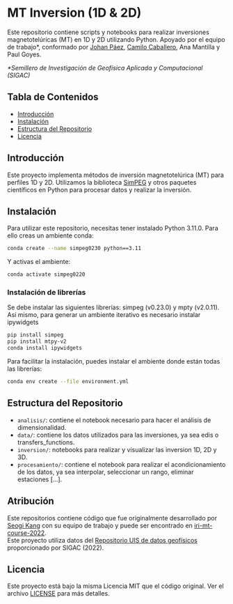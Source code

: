 # MT Inversion (1D & 2D)

Este repositorio contiene scripts y notebooks para realizar inversiones magnetotelúricas (MT) en 1D y 2D utilizando Python. Apoyado por el equipo de trabajo*, conformado por [Johan Páez](https://github.com/JohanPaez14/), [Camilo Caballero](https://github.com/Camilojaimes973), Ana Mantilla y Paul Goyes.

_*Semillero de Investigación de Geofísica Aplicada y Computacional (SIGAC)_

## Tabla de Contenidos
- [Introducción](#introducción)
- [Instalación](#instalación)
- [Estructura del Repositorio](#estructura-del-repositorio)
- [Licencia](#licencia)

## Introducción

Este proyecto implementa métodos de inversión magnetotelúrica (MT) para perfiles 1D y 2D. Utilizamos la biblioteca [SimPEG](https://simpeg.xyz) y otros paquetes científicos en Python para procesar datos y realizar la inversión.

## Instalación

Para utilizar este repositorio, necesitas tener instalado Python 3.11.0. Para ello creas un ambiente conda:
```bash
conda create --name simpeg0230 python==3.11
```
Y activas el ambiente:
```bash
conda activate simpeg0220
```
### Instalación de librerías
Se debe instalar las siguientes librerías: simpeg (v0.23.0) y mpty (v2.0.11). Así mismo, para generar un ambiente iterativo es necesario instalar ipywidgets
```bash
pip install simpeg
pip install mtpy-v2
conda install ipywidgets
```

Para facilitar la instalación, puedes instalar el ambiente donde están todas las librerías:
```bash
conda env create --file environment.yml
```

## Estructura del Repositorio
* `analisis/`: contiene el notebook necesario para hacer el análisis de dimensionalidad.
* `data/`: contiene los datos utilizados para las inversiones, ya sea edis o transfers_functions.
* `inversion/`: notebooks para realizar y visualizar las inversion 1D, 2D y 3D.
* `procesamiento/`: contiene el notebook para realizar el acondicionamiento de los datos, ya sea interpolar, seleccionar un rango, eliminar estaciones [...].

## Atribución
Este repositorios contiene código que fue originalmente desarrollado por [Seogi Kang](https://github.com/sgkang) con su equipo de trabajo y puede ser encontrado en [iri-mt-course-2022](https://github.com/simpeg-research/iris-mt-course-2022/tree/main). \
Este proyecto utiliza datos del [Repositorio UIS de datos geofísicos](https://n9.cl/repositoriouisdatosgeofisicos) proporcionado por SIGAC (2022).

## Licencia
Este proyecto está bajo la misma Licencia MIT que el código original. Ver el archivo [LICENSE](LICENSE) para más detalles.
